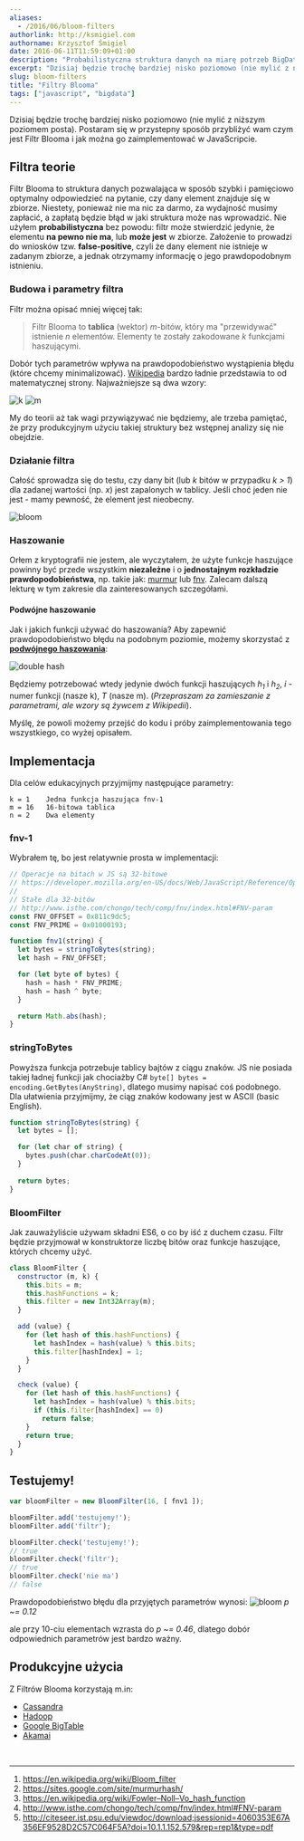 ```yaml
---
aliases:
  - /2016/06/bloom-filters
authorlink: http://ksmigiel.com
authorname: Krzysztof Śmigiel
date: 2016-06-11T11:59:09+01:00
description: "Probabilistyczna struktura danych na miarę potrzeb BigData"
excerpt: "Dzisiaj będzie trochę bardziej nisko poziomowo (nie mylić z niższym poziomem posta). Postaram się w przystepny sposób przybliżyć wam czym jest Filtr Blooma i jak można go zaimplementować w JavaScripcie."
slug: bloom-filters
title: "Filtry Blooma"
tags: ["javascript", "bigdata"]
---
```


Dzisiaj będzie trochę bardziej nisko poziomowo (nie mylić z niższym poziomem posta). Postaram się w przystepny sposób przybliżyć wam czym jest Filtr Blooma i jak można go zaimplementować w JavaScripcie.

## Filtra teorie
Filtr Blooma to struktura danych pozwalająca w sposób szybki i pamięciowo optymalny odpowiedzieć na pytanie, czy dany element znajduje się w zbiorze. Niestety, ponieważ nie ma nic za darmo, za wydajność musimy zapłacić, a zapłatą będzie błąd w jaki struktura może nas wprowadzić. Nie użyłem **probabilistyczna** bez powodu: filtr może stwierdzić jedynie, że elementu **na pewno nie ma**, lub **może jest** w zbiorze. Założenie to prowadzi do wniosków tzw. **false-positive**, czyli że dany element nie istnieje w zadanym zbiorze, a jednak otrzymamy informację o jego prawdopodobnym istnieniu.

### Budowa i parametry filtra
Filtr można opisać mniej więcej tak:

> Filtr Blooma to **tablica** (wektor) _m_-bitów, który ma "przewidywać" istnienie _n_ elementów. Elementy te zostały zakodowane _k_ funkcjami haszującymi.

Dobór tych parametrów wpływa na prawdopodobieństwo wystąpienia błędu (które chcemy minimalizować). [Wikipedia][1] bardzo ładnie przedstawia to od matematycznej strony. Najważniejsze są dwa wzory:

![k](https://wikimedia.org/api/rest_v1/media/math/render/svg/76ffa4de74f3857f41900292d0fc315170cec674)
![m](https://wikimedia.org/api/rest_v1/media/math/render/svg/25b30f6928fac097a6e25aa7b7870a7722b7aea0)

My do teorii aż tak wagi przywiązywać nie będziemy, ale trzeba pamiętać, że przy produkcyjnym użyciu takiej struktury bez wstępnej analizy się nie obejdzie.

### Działanie filtra
Całość sprowadza się do testu, czy dany bit (lub _k_ bitów w przypadku _k > 1_) dla zadanej wartości (np. _x_) jest zapalonych w tablicy. Jeśli choć jeden nie jest - mamy pewność, że element jest nieobecny.

![bloom](https://upload.wikimedia.org/wikipedia/commons/thumb/a/ac/Bloom_filter.svg/649px-Bloom_filter.svg.png)

### Haszowanie
Orłem z kryptografii nie jestem, ale wyczytałem, że użyte funkcje haszujące powinny być przede wszystkim **niezależne** i o **jednostajnym rozkładzie prawdopodobieństwa**, np. takie jak: [murmur][2] lub [fnv][3]. Zalecam dalszą lekturę w tym zakresie dla zainteresowanych szczegółami.

#### Podwójne haszowanie
Jak i jakich funkcji używać do haszowania? Aby zapewnić prawdopodobieństwo błędu na podobnym poziomie, możemy skorzystać z [**podwójnego haszowania**][5]:

![double hash](https://en.wikipedia.org/api/rest_v1/media/math/render/svg/64111088b311219da1c0bc477bf1d97ee0c42b69)

Będziemy potrzebować wtedy jedynie dwóch funkcji haszujących _h<sub>1</sub>_ i  _h<sub>2</sub>_, _i_ - numer funkcji (nasze k), _T_ (nasze m). (_Przepraszam za zamieszanie z parametrami, ale wzory są żywcem z Wikipedii_).

Myślę, że powoli możemy przejść do kodu i próby zaimplementowania tego wszystkiego, co wyżej opisałem.

## Implementacja
Dla celów edukacyjnych przyjmijmy następujące parametry:

```
k = 1    Jedna funkcja haszująca fnv-1
m = 16   16-bitowa tablica
n = 2    Dwa elementy
```

### fnv-1
Wybrałem tę, bo jest relatywnie prosta w implementacji:

``` js
// Operacje na bitach w JS są 32-bitowe
// https://developer.mozilla.org/en-US/docs/Web/JavaScript/Reference/Operators/Bitwise_Operators
//
// Stałe dla 32-bitów
// http://www.isthe.com/chongo/tech/comp/fnv/index.html#FNV-param
const FNV_OFFSET = 0x811c9dc5;
const FNV_PRIME = 0x01000193;

function fnv1(string) {
  let bytes = stringToBytes(string);
  let hash = FNV_OFFSET;

  for (let byte of bytes) {
    hash = hash * FNV_PRIME;
    hash = hash ^ byte;
  }

  return Math.abs(hash);
}
```

### stringToBytes
Powyższa funkcja potrzebuje tablicy bajtów z ciągu znaków. JS nie posiada takiej ładnej funkcji jak chociażby C# `byte[] bytes = encoding.GetBytes(AnyString)`, dlatego musimy napisać coś podobnego. Dla ułatwienia przyjmijmy, że ciąg znaków kodowany jest w ASCII (basic English).

``` js
function stringToBytes(string) {
  let bytes = [];

  for (let char of string) {
    bytes.push(char.charCodeAt(0));
  }
  
  return bytes;
}
```

### BloomFilter
Jak zauważyliście używam składni ES6, o co by iść z duchem czasu. Filtr będzie przyjmował w konstruktorze liczbę bitów oraz funkcje haszujące, których chcemy użyć.

``` js
class BloomFilter {
  constructor (m, k) {
    this.bits = m;
    this.hashFunctions = k;
    this.filter = new Int32Array(m);
  }

  add (value) {
    for (let hash of this.hashFunctions) {
      let hashIndex = hash(value) % this.bits;
      this.filter[hashIndex] = 1;
    }
  }

  check (value) {
    for (let hash of this.hashFunctions) {
      let hashIndex = hash(value) % this.bits;
      if (this.filter[hashIndex] == 0)
        return false;
    }
    return true;
  }
}
```

## Testujemy!
``` js
var bloomFilter = new BloomFilter(16, [ fnv1 ]);

bloomFilter.add('testujemy!');
bloomFilter.add('filtr');

bloomFilter.check('testujemy!');
// true
bloomFilter.check('filtr');
// true
bloomFilter.check('nie ma')
// false
```
Prawdopodobieństwo błędu dla przyjętych parametrów wynosi:
![bloom](https://www4c.wolframalpha.com/Calculate/MSP/MSP772420gih62f6ech2f05000010ahiefh16dba6cd?MSPStoreType=image/gif&s=59)
_p ~= 0.12_

ale przy 10-ciu elementach wzrasta do _p ~= 0.46_, dlatego dobór odpowiednich parametrów jest bardzo ważny.

## Produkcyjne użycia
Z Filtrów Blooma korzystają m.in:

- [Cassandra](http://cassandra.apache.org/)
- [Hadoop](http://hadoop.apache.org/)
- [Google BigTable](https://cloud.google.com/bigtable/)
- [Akamai](https://www.akamai.com/)

<br>

---

1. https://en.wikipedia.org/wiki/Bloom_filter
2. https://sites.google.com/site/murmurhash/
3. https://en.wikipedia.org/wiki/Fowler–Noll–Vo_hash_function
4. http://www.isthe.com/chongo/tech/comp/fnv/index.html#FNV-param
5. http://citeseer.ist.psu.edu/viewdoc/download;jsessionid=4060353E67A356EF9528D2C57C064F5A?doi=10.1.1.152.579&rep=rep1&type=pdf

[1]: https://en.wikipedia.org/wiki/Bloom_filter
[2]: https://sites.google.com/site/murmurhash/
[3]: https://en.wikipedia.org/wiki/Fowler–Noll–Vo_hash_function
[5]: http://citeseer.ist.psu.edu/viewdoc/download;jsessionid=4060353E67A356EF9528D2C57C064F5A?doi=10.1.1.152.579&rep=rep1&type=pdf

